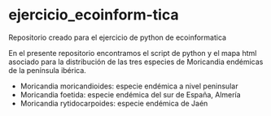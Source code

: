 # ejercicio_ecoinform-tica
Repositorio creado para el ejercicio de python de ecoinformatica

En el presente repositorio encontramos el script de python y el mapa html asociado para la distribución de las tres especies de Moricandia endémicas de la península ibérica.
- Moricandia moricandioides: especie endémica a nivel peninsular
- Moricandia foetida: especie endémica del sur de España, Almería
- Moricandia rytidocarpoides: especie endémica de Jaén
